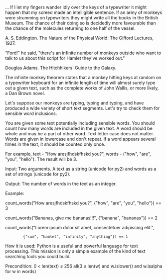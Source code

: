 ... If I let my fingers wander idly over the keys of a typewriter it might happen that my screed made an intelligible sentence. If an army of monkeys were strumming on typewriters they might write all the books in the British Museum. The chance of their doing so is decidedly more favourable than the chance of the molecules returning to one half of the vessel.

A. S. Eddington. The Nature of the Physical World: The Gifford Lectures, 1927.

"Ford!" he said, "there's an infinite number of monkeys outside who want to talk to us about this script for Hamlet they've worked out."

Douglas Adams. The Hitchhikers' Guide to the Galaxy.

The infinite monkey theorem states that a monkey hitting keys at random on a typewriter keyboard for an infinite length of time will almost surely type out a given text, such as the complete works of John Wallis, or more likely, a Dan Brown novel.

Let's suppose our monkeys are typing, typing and typing, and have produced a wide variety of short text segments. Let's try to check them for sensible word inclusions.

You are given some text potentially including sensible words. You should count how many words are included in the given text. A word should be whole and may be a part of other word. Text letter case does not matter. Words are given in lowercase and don't repeat. If a word appears several times in the text, it should be counted only once.

For example, text - "How aresjfhdskfhskd you?", words - ("how", "are", "you", "hello"). The result will be 3.

Input: Two arguments. A text as a string (unicode for py2) and words as a set of strings (unicode for py2).

Output: The number of words in the text as an integer.

Example:

count_words("How aresjfhdskfhskd you?", {"how", "are", "you", "hello"}) == 3

count_words("Bananas, give me bananas!!!", {"banana", "bananas"}) == 2

count_words("Lorem ipsum dolor sit amet, consectetuer adipiscing elit.",

            {"sum", "hamlet", "infinity", "anything"}) == 1


How it is used: Python is a useful and powerful language for text processing. This mission is only a simple example of the kind of text searching tools you could build.

Precondition:
0 < len(text) ≤ 256
all(3 ≤ len(w) and w.islower() and w.isalpha for w in words) 